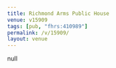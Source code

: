 ```yaml
---
title: Richmond Arms Public House
venue: v15909
tags: [pub, "fhrs:410989"]
permalink: /v/15909/
layout: venue
---
```

null